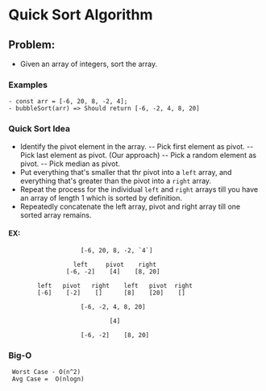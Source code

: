 # Quick Sort Algorithm

## Problem:

- Given an array of integers, sort the array.

### Examples

    - const arr = [-6, 20, 8, -2, 4];
    - bubbleSort(arr) => Should return [-6, -2, 4, 8, 20]

### Quick Sort Idea

- Identify the pivot element in the array.
  -- Pick first element as pivot.
  -- Pick last element as pivot. (Our approach)
  -- Pick a random element as pivot.
  -- Pick median as pivot.
- Put everything that's smaller that thr pivot into a `left` array,
  and everything that's greater than the pivot into a `right` array.
- Repeat the process for the individual `left` and `right` arrays
  till you have an array of length 1 which is sorted by definition.
- Repeatedly concatenate the left array, pivot and right array
  till one sorted array remains.

#### EX:

                        [-6, 20, 8, -2, `4`]

                      left     pivot    right
                    [-6, -2]    [4]    [8, 20]

            left   pivot   right    left   pivot  right
            [-6]    [-2]    []      [8]    [20]    []

                        [-6, -2, 4, 8, 20]

                                [4]

                        [-6, -2]    [8, 20]

### Big-O

     Worst Case - O(n^2)
     Avg Case =  O(nlogn)
